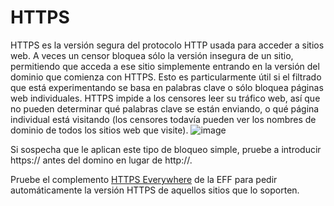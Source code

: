 [Title]: # (HTTPS)
[Order]: # (5)

# HTTPS

HTTPS es la versión segura del protocolo HTTP usada para acceder a sitios web. A veces un censor bloquea sólo la versión insegura de un sitio, permitiendo que acceda a ese sitio simplemente entrando en la versión del dominio que comienza con HTTPS. Esto es particularmente útil si el filtrado que está experimentando se basa en palabras clave o sólo bloquea páginas web individuales. HTTPS impide a los censores leer su tráfico web, así que no pueden determinar qué palabras clave se están enviando, o qué página individual está visitando (los censores todavía pueden ver los nombres de dominio de todos los sitios web que visite).
![image](internetb2.png)

Si sospecha que le aplican este tipo de bloqueo simple, pruebe a introducir https:// antes del domino en lugar de http://.

Pruebe el complemento [HTTPS Everywhere](https://www.eff.org/https-everywhere) de la EFF para pedir automáticamente la versión HTTPS de aquellos sitios que lo soporten.
